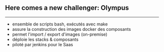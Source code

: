 ## Here comes a new challenger: Olympus
---
* ensemble de scripts bash, exécutés avec make
* assure la construction des images docker des composants
* permet l'import / export d'images (on-premise)
* déploie les stacks & composants
* piloté par jenkins pour le Saas
